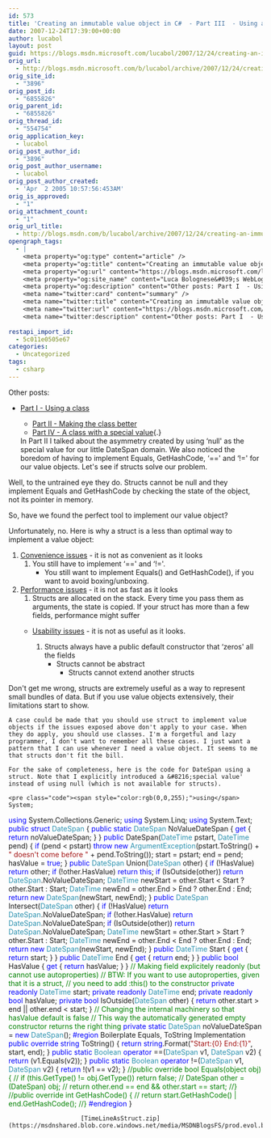 ```yaml
---
id: 573
title: 'Creating an immutable value object in C#  - Part III  - Using a struct'
date: 2007-12-24T17:39:00+00:00
author: lucabol
layout: post
guid: https://blogs.msdn.microsoft.com/lucabol/2007/12/24/creating-an-immutable-value-object-in-c-part-iii-using-a-struct/
orig_url:
  - http://blogs.msdn.microsoft.com/b/lucabol/archive/2007/12/24/creating-an-immutable-value-object-in-c-part-iii-using-a-struct.aspx
orig_site_id:
  - "3896"
orig_post_id:
  - "6855826"
orig_parent_id:
  - "6855826"
orig_thread_id:
  - "554754"
orig_application_key:
  - lucabol
orig_post_author_id:
  - "3896"
orig_post_author_username:
  - lucabol
orig_post_author_created:
  - 'Apr  2 2005 10:57:56:453AM'
orig_is_approved:
  - "1"
orig_attachment_count:
  - "1"
orig_url_title:
  - http://blogs.msdn.com/b/lucabol/archive/2007/12/24/creating-an-immutable-value-object-in-c-part-iii-using-a-struct.aspx
opengraph_tags:
  - |
    <meta property="og:type" content="article" />
    <meta property="og:title" content="Creating an immutable value object in C#  - Part III  - Using a struct" />
    <meta property="og:url" content="https://blogs.msdn.microsoft.com/lucabol/2007/12/24/creating-an-immutable-value-object-in-c-part-iii-using-a-struct/" />
    <meta property="og:site_name" content="Luca Bolognese&#039;s WebLog" />
    <meta property="og:description" content="Other posts: Part I  - Using a class Part II  - Making the class better Part IV  - A class with a special value In Part II I talked about the asymmetry created by using &#8216;null' as the special value for our little DateSpan domain. We also noticed the boredom of having to implement Equals,..." />
    <meta name="twitter:card" content="summary" />
    <meta name="twitter:title" content="Creating an immutable value object in C#  - Part III  - Using a struct" />
    <meta name="twitter:url" content="https://blogs.msdn.microsoft.com/lucabol/2007/12/24/creating-an-immutable-value-object-in-c-part-iii-using-a-struct/" />
    <meta name="twitter:description" content="Other posts: Part I  - Using a class Part II  - Making the class better Part IV  - A class with a special value In Part II I talked about the asymmetry created by using &#8216;null' as the special value for our little DateSpan domain. We also noticed the boredom of having to implement Equals,..." />
    
restapi_import_id:
  - 5c011e0505e67
categories:
  - Uncategorized
tags:
  - csharp
---
```

Other posts:

  * [Part I  - Using a class](http://blogs.msdn.com/lucabol/archive/2007/12/03/creating-an-immutable-value-object-in-c-part-i-using-a-class.aspx) 
      * [Part II  - Making the class better](http://blogs.msdn.com/lucabol/archive/2007/12/06/creating-an-immutable-value-object-in-c-part-ii-making-the-class-better.aspx)
      * [Part IV  - A class with a special value](http://blogs.msdn.com/lucabol/){.}</ul> 
    In Part II I talked about the asymmetry created by using &#8216;null' as the special value for our little DateSpan domain. We also noticed the boredom of having to implement Equals, GetHashCode, &#8216;==' and &#8216;!=' for our value objects. Let's see if structs solve our problem.
    
    Well, to the untrained eye they do. Structs cannot be null and they implement Equals and GetHashCode by checking the state of the object, not its pointer in memory.
    
    So, have we found the perfect tool to implement our value object?
    
    Unfortunately, no. Here is why a struct is a less than optimal way to implement a value object:
    
      1. <u>Convenience issues</u>  - it is not as convenient as it looks 
          1. You still have to implement &#8216;==' and &#8216;!='. 
              * You still want to implement Equals() and GetHashCode(), if you want to avoid boxing/unboxing.</ol> 
              * <u>Performance issues</u>  - it is not as fast as it looks 
                  1. Structs are allocated on the stack. Every time you pass them as arguments, the state is copied. If your struct has more than a few fields, performance might suffer
                  * <u>Usability issues</u>  - it is not as useful as it looks. 
                      1. Structs always have a public default constructor that &#8216;zeros' all the fields 
                          * Structs cannot be abstract 
                              * Structs cannot extend another structs</ol> </ol> 
                        Don't get me wrong, structs are extremely useful as a way to represent small bundles of data. But if you use value objects extensively, their limitations start to show.
                        
                        A case could be made that you should use struct to implement value objects if the issues exposed above don't apply to your case. When they do apply, you should use classes. I'm a forgetful and lazy programmer, I don't want to remember all these cases. I just want a pattern that I can use whenever I need a value object. It seems to me that structs don't fit the bill.
                        
                        For the sake of completeness, here is the code for DateSpan using a struct. Note that I explicitly introduced a &#8216;special value' instead of using null (which is not available for structs).
                        
                        <pre class="code"><span style="color:rgb(0,0,255);">using</span> System;
<span style="color:rgb(0,0,255);">using</span> System.Collections.Generic;
<span style="color:rgb(0,0,255);">using</span> System.Linq;
<span style="color:rgb(0,0,255);">using</span> System.Text;
<span style="color:rgb(0,0,255);">public</span> <span style="color:rgb(0,0,255);">struct</span> <span style="color:rgb(43,145,175);">DateSpan</span> {
    <span style="color:rgb(0,0,255);">public</span> <span style="color:rgb(0,0,255);">static</span> <span style="color:rgb(43,145,175);">DateSpan</span> NoValueDateSpan { <span style="color:rgb(0,0,255);">get</span> { <span style="color:rgb(0,0,255);">return</span> noValueDateSpan; } }
    <span style="color:rgb(0,0,255);">public</span> DateSpan(<span style="color:rgb(43,145,175);">DateTime</span> pstart, <span style="color:rgb(43,145,175);">DateTime</span> pend) {
        <span style="color:rgb(0,0,255);">if</span> (pend &lt; pstart)
            <span style="color:rgb(0,0,255);">throw</span> <span style="color:rgb(0,0,255);">new</span> <span style="color:rgb(43,145,175);">ArgumentException</span>(pstart.ToString() + <span style="color:rgb(163,21,21);">" doesn't come before "</span> + pend.ToString());
        start = pstart;
        end = pend;
        hasValue = <span style="color:rgb(0,0,255);">true</span>;
    }
    <span style="color:rgb(0,0,255);">public</span> <span style="color:rgb(43,145,175);">DateSpan</span> Union(<span style="color:rgb(43,145,175);">DateSpan</span> other) {
        <span style="color:rgb(0,0,255);">if</span> (!HasValue)
            <span style="color:rgb(0,0,255);">return</span> other;
        <span style="color:rgb(0,0,255);">if</span> (!other.HasValue)
            <span style="color:rgb(0,0,255);">return</span> <span style="color:rgb(0,0,255);">this</span>;
        <span style="color:rgb(0,0,255);">if</span> (IsOutside(other))
            <span style="color:rgb(0,0,255);">return</span> <span style="color:rgb(43,145,175);">DateSpan</span>.NoValueDateSpan;
        <span style="color:rgb(43,145,175);">DateTime</span> newStart = other.Start &lt; Start ? other.Start : Start;
        <span style="color:rgb(43,145,175);">DateTime</span> newEnd = other.End &gt; End ? other.End : End;
        <span style="color:rgb(0,0,255);">return</span> <span style="color:rgb(0,0,255);">new</span> <span style="color:rgb(43,145,175);">DateSpan</span>(newStart, newEnd);
    }
    <span style="color:rgb(0,0,255);">public</span> <span style="color:rgb(43,145,175);">DateSpan</span> Intersect(<span style="color:rgb(43,145,175);">DateSpan</span> other) {
        <span style="color:rgb(0,0,255);">if</span> (!HasValue)
            <span style="color:rgb(0,0,255);">return</span> <span style="color:rgb(43,145,175);">DateSpan</span>.NoValueDateSpan;
        <span style="color:rgb(0,0,255);">if</span> (!other.HasValue)
            <span style="color:rgb(0,0,255);">return</span> <span style="color:rgb(43,145,175);">DateSpan</span>.NoValueDateSpan;
        <span style="color:rgb(0,0,255);">if</span> (IsOutside(other))
            <span style="color:rgb(0,0,255);">return</span> <span style="color:rgb(43,145,175);">DateSpan</span>.NoValueDateSpan;
        <span style="color:rgb(43,145,175);">DateTime</span> newStart = other.Start &gt; Start ? other.Start : Start;
        <span style="color:rgb(43,145,175);">DateTime</span> newEnd = other.End &lt; End ? other.End : End;
        <span style="color:rgb(0,0,255);">return</span> <span style="color:rgb(0,0,255);">new</span> <span style="color:rgb(43,145,175);">DateSpan</span>(newStart, newEnd);
    }
    <span style="color:rgb(0,0,255);">public</span> <span style="color:rgb(43,145,175);">DateTime</span> Start { <span style="color:rgb(0,0,255);">get</span> { <span style="color:rgb(0,0,255);">return</span> start; } }
    <span style="color:rgb(0,0,255);">public</span> <span style="color:rgb(43,145,175);">DateTime</span> End { <span style="color:rgb(0,0,255);">get</span> { <span style="color:rgb(0,0,255);">return</span> end; } }
    <span style="color:rgb(0,0,255);">public</span> <span style="color:rgb(0,0,255);">bool</span> HasValue { <span style="color:rgb(0,0,255);">get</span> { <span style="color:rgb(0,0,255);">return</span> hasValue; } }
    <span style="color:rgb(0,128,0);">// Making field explicitely readonly (but cannot use autoproperties)
</span>    <span style="color:rgb(0,128,0);">// BTW: If you want to use autoproperties, given that it is a struct,
</span>    <span style="color:rgb(0,128,0);">// you need to add :this() to the constructor
</span>    <span style="color:rgb(0,0,255);">private</span> <span style="color:rgb(0,0,255);">readonly</span> <span style="color:rgb(43,145,175);">DateTime</span> start;
    <span style="color:rgb(0,0,255);">private</span> <span style="color:rgb(0,0,255);">readonly</span> <span style="color:rgb(43,145,175);">DateTime</span> end;
    <span style="color:rgb(0,0,255);">private</span> <span style="color:rgb(0,0,255);">readonly</span> <span style="color:rgb(0,0,255);">bool</span> hasValue;
    <span style="color:rgb(0,0,255);">private</span> <span style="color:rgb(0,0,255);">bool</span> IsOutside(<span style="color:rgb(43,145,175);">DateSpan</span> other) {
        <span style="color:rgb(0,0,255);">return</span> other.start &gt; end || other.end &lt; start;
    }
    <span style="color:rgb(0,128,0);">// Changing the internal machinery so that hasValue default is false
</span>    <span style="color:rgb(0,128,0);">// This way the automatically generated empty constructor returns the right thing
</span>    <span style="color:rgb(0,0,255);">private</span> <span style="color:rgb(0,0,255);">static</span> <span style="color:rgb(43,145,175);">DateSpan</span> noValueDateSpan = <span style="color:rgb(0,0,255);">new</span> <span style="color:rgb(43,145,175);">DateSpan</span>();
<span style="color:rgb(0,0,255);">    #region</span> Boilerplate Equals, ToString Implementation
    <span style="color:rgb(0,0,255);">public</span> <span style="color:rgb(0,0,255);">override</span> <span style="color:rgb(0,0,255);">string</span> ToString() {
        <span style="color:rgb(0,0,255);">return</span> <span style="color:rgb(0,0,255);">string</span>.Format(<span style="color:rgb(163,21,21);">"Start:{0} End:{1}"</span>, start, end);
    }
    <span style="color:rgb(0,0,255);">public</span> <span style="color:rgb(0,0,255);">static</span> <span style="color:rgb(43,145,175);">Boolean</span> <span style="color:rgb(0,0,255);">operator</span> ==(<span style="color:rgb(43,145,175);">DateSpan</span> v1, <span style="color:rgb(43,145,175);">DateSpan</span> v2) {
        <span style="color:rgb(0,0,255);">return</span> (v1.Equals(v2));
    }
    <span style="color:rgb(0,0,255);">public</span> <span style="color:rgb(0,0,255);">static</span> <span style="color:rgb(43,145,175);">Boolean</span> <span style="color:rgb(0,0,255);">operator</span> !=(<span style="color:rgb(43,145,175);">DateSpan</span> v1, <span style="color:rgb(43,145,175);">DateSpan</span> v2) {
        <span style="color:rgb(0,0,255);">return</span> !(v1 == v2);
    }
    <span style="color:rgb(0,128,0);">//public override bool Equals(object obj) {
</span>    <span style="color:rgb(0,128,0);">//    if (this.GetType() != obj.GetType()) return false;
</span>    <span style="color:rgb(0,128,0);">//    DateSpan other = (DateSpan) obj;
</span>    <span style="color:rgb(0,128,0);">//    return other.end == end && other.start == start;
</span>    <span style="color:rgb(0,128,0);">//}
</span>    <span style="color:rgb(0,128,0);">//public override int GetHashCode() {
</span>    <span style="color:rgb(0,128,0);">//    return start.GetHashCode() | end.GetHashCode();
</span>    <span style="color:rgb(0,128,0);">//}
</span><span style="color:rgb(0,0,255);">    #endregion
</span>}
</pre>
                        
                        
                        
                        [TimeLineAsStruct.zip](https://msdnshared.blob.core.windows.net/media/MSDNBlogsFS/prod.evol.blogs.msdn.com/CommunityServer.Components.PostAttachments/00/06/85/58/26/TimeLineAsStruct.zip)
